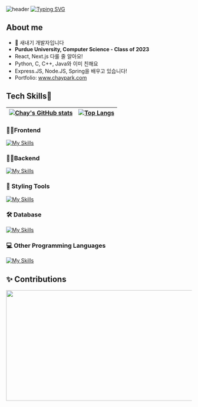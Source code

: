 ![header](https://capsule-render.vercel.app/api?type=waving&color=C6E7FF&height=300&section=header&text=Chay%20Park&fontSize=90)
[![Typing SVG](https://readme-typing-svg.demolab.com?font=Courier+New&weight=700&pause=1000&color=23799F&background=FFFFFF00&width=435&lines=Hi%2C+there!;I'm+Chay+Park%2C+a.k.a+Coding+Potato)](https://git.io/typing-svg)



## About me

- 🌱 새내기 개발자입니다
- **Purdue University, Computer Science - Class of 2023**
- React, Next.js 다룰 줄 알아요!
- Python, C, C++, Java와 이미 친해요
- Express.JS, Node.JS, Spring을 배우고 있습니다!
- Portfolio: www.chaypark.com

## Tech Skills💪

| [![Chay's GitHub stats](https://github-readme-stats.vercel.app/api?username=chay140&show_icons=true&hide=stars,issues&count_private=true&hide_border=true)](https://github.com/anuraghazra/github-readme-stats) | [![Top Langs](https://github-readme-stats.vercel.app/api/top-langs/?username=chay140&layout=compact&hide_border=true)](https://github.com/anuraghazra/github-readme-stats) |
| --------------------------------------------------------------------------------------------------------------------------------------------------------------------------------------------------------------------------------- | -------------------------------------------------------------------------------------------------------------------------------------------------------------------------- |

### 🧑‍💻Frontend

[![My Skills](https://skillicons.dev/icons?i=react,next,ts,js,html,css&theme=dark)](https://skillicons.dev)

### 🧑‍💻Backend

[![My Skills](https://skillicons.dev/icons?i=express,nodejs,python,java&theme=dark)](https://skillicons.dev)

### 🎨 Styling Tools

[![My Skills](https://skillicons.dev/icons?i=tailwind,styledcomponents,bootstrap&theme=dark)](https://skillicons.dev)

### 🛠️ Database

[![My Skills](https://skillicons.dev/icons?i=mongodb,supabase,firebase&theme=dark)](https://skillicons.dev)

### 💻 Other Programming Languages

[![My Skills](https://skillicons.dev/icons?i=c,cpp,r&theme=dark)](https://skillicons.dev)

## ✨ Contributions

<div align="center">
  <a href="https://github.com/devxb/gitanimals">
    <img
      src="https://render.gitanimals.org/farms/chay140"
      width="600"
      height="300"
    />
  </a>
</div>

<!--
**chay140/chay140** is a ✨ _special_ ✨ repository because its `README.md` (this file) appears on your GitHub profile.

Here are some ideas to get you started:

- 🔭 I’m currently working on ...
- 🌱 I’m currently learning ...
- 👯 I’m looking to collaborate on ...
- 🤔 I’m looking for help with ...
- 💬 Ask me about ...
- 📫 How to reach me: ...
- 😄 Pronouns: ...
- ⚡ Fun fact: ...
제발 되라ㅏㅏㅏ
-->
